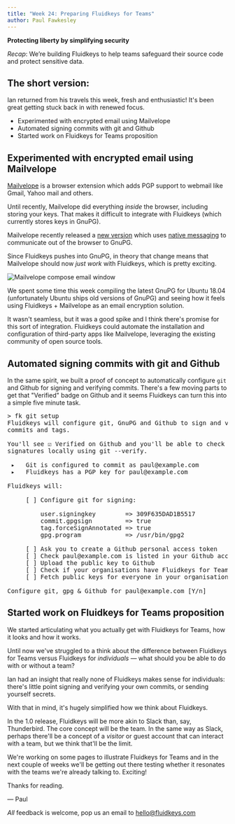 ```yaml
---
title: "Week 24: Preparing Fluidkeys for Teams"
author: Paul Fawkesley
---
```

**Protecting liberty by simplifying security**

_Recap_: We’re building Fluidkeys to help teams safeguard their source code and protect sensitive data.

## The short version:

Ian returned from his travels this week, fresh and enthusiastic! It's been great getting stuck back in with renewed focus.

* Experimented with encrypted email using Mailvelope
* Automated signing commits with git and Github
* Started work on Fluidkeys for Teams proposition

## Experimented with encrypted email using Mailvelope

[Mailvelope](https://www.mailvelope.com/en) is a browser extension which adds PGP support to webmail like Gmail, Yahoo mail and others.

Until recently, Mailvelope did everything *inside* the browser, including storing your keys. That makes it difficult to integrate with Fluidkeys (which currently stores keys in GnuPG).

Mailvelope recently released a [new version](https://www.mailvelope.com/en/blog/mailvelope-3.0) which uses [native messaging](https://developer.mozilla.org/en-US/docs/Mozilla/Add-ons/WebExtensions/Native_messaging) to communicate out of the browser to GnuPG.

Since Fluidkeys pushes into GnuPG, in theory that change means that Mailvelope should now *just work* with Fluidkeys, which is pretty exciting.

![Mailvelope compose email window](images/2019-01-18-mailvelope-fluidkeys-gnupg.png)

We spent some time this week compiling the latest GnuPG for Ubuntu 18.04 (unfortunately Ubuntu ships old versions of GnuPG) and seeing how it feels using Fluidkeys + Mailvelope as an email encryption solution.

It wasn't seamless, but it was a good spike and I think there's promise for this sort of integration. Fluidkeys could automate the installation and configuration of third-party apps like Mailvelope, leveraging the existing community of open source tools.

## Automated signing commits with git and Github

In the same spirit, we built a proof of concept to automatically configure `git` and Github for signing and verifying commits. There's a few moving parts to get that "Verified" badge on Github and it seems Fluidkeys can turn this into a simple five minute task.

<pre class="terminal">
<span class="prompt">></span> fk git setup
Fluidkeys will configure git, GnuPG and Github to sign and verify
commits and tags.

You'll see ☑ Verified on Github and you'll be able to check
signatures locally using <span class="information">git --verify</span>.

 ▸   Git is configured to commit as paul@example.com
 ▸   Fluidkeys has a PGP key for paul@example.com

Fluidkeys will:

     [ ] Configure git for signing:

         user.signingkey        => 309F635DAD1B5517
         commit.gpgsign         => true
         tag.forceSignAnnotated => true
         gpg.program            => /usr/bin/gpg2

     [ ] Ask you to create a Github personal access token
     [ ] Check paul@example.com is listed in your Github account
     [ ] Upload the public key to Github
     [ ] Check if your organisations have Fluidkeys for Teams
     [ ] Fetch public keys for everyone in your organisation

Configure git, gpg & Github for <span class="information">paul@example.com</span> [Y/n]
</pre>

## Started work on Fluidkeys for Teams proposition

We started articulating what you actually get with Fluidkeys for Teams, how it looks and how it works.

Until now we've struggled to a think about the difference between Fluidkeys for Teams versus Fluidkeys for *individuals* — what should you be able to do with or without a team?

Ian had an insight that really none of Fluidkeys makes sense for individuals: there's little point signing and verifying your own commits, or sending yourself secrets.

With that in mind, it's hugely simplified how we think about Fluidkeys.

In the 1.0 release, Fluidkeys will be more akin to Slack than, say, Thunderbird. The core concept will be the team. In the same way as Slack, perhaps there'll be a concept of a *visitor* or guest account that can interact with a team, but we think that'll be the limit.

We're working on some pages to illustrate Fluidkeys for Teams and in the next couple of weeks we'll be getting out there testing whether it resonates with the teams we're already talking to. Exciting!

Thanks for reading.

— Paul

*All* feedback is welcome, pop us an email to
[hello@fluidkeys.com](mailto:hello@fluidkeys.com)
